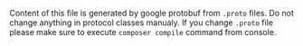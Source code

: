Content of this file is generated by google protobuf from `.proto` files. 
Do not change anything in protocol classes manualy. If you change `.proto` 
file please make sure to execute `composer compile` command from console.
